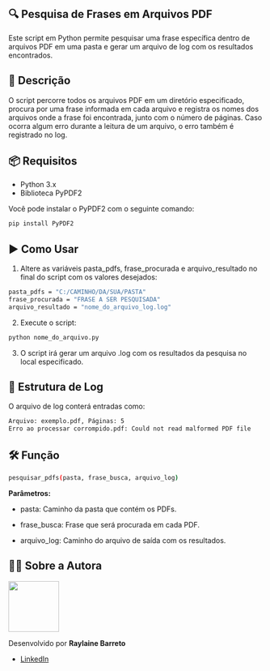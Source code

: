 ## 🔍 Pesquisa de Frases em Arquivos PDF
Este script em Python permite pesquisar uma frase específica dentro de arquivos PDF em uma pasta e gerar um arquivo de log com os resultados encontrados.

## 📄 Descrição
O script percorre todos os arquivos PDF em um diretório especificado, procura por uma frase informada em cada arquivo e registra os nomes dos arquivos onde a frase foi encontrada, junto com o número de páginas. Caso ocorra algum erro durante a leitura de um arquivo, o erro também é registrado no log.

## 📦 Requisitos
* Python 3.x
* Biblioteca PyPDF2

Você pode instalar o PyPDF2 com o seguinte comando:

```bash
pip install PyPDF2
```

## ▶️ Como Usar

1. Altere as variáveis pasta_pdfs, frase_procurada e arquivo_resultado no final do script com os valores desejados:

```bash
pasta_pdfs = "C:/CAMINHO/DA/SUA/PASTA"
frase_procurada = "FRASE A SER PESQUISADA"
arquivo_resultado = "nome_do_arquivo_log.log"
```

2. Execute o script:

```bash
python nome_do_arquivo.py
```

3. O script irá gerar um arquivo .log com os resultados da pesquisa no local especificado.

## 📂 Estrutura de Log

O arquivo de log conterá entradas como:

```bash
Arquivo: exemplo.pdf, Páginas: 5
Erro ao processar corrompido.pdf: Could not read malformed PDF file
```

## 🛠️ Função

```bash
pesquisar_pdfs(pasta, frase_busca, arquivo_log)
```

**Parâmetros:**

* pasta: Caminho da pasta que contém os PDFs.

* frase_busca: Frase que será procurada em cada PDF.

* arquivo_log: Caminho do arquivo de saída com os resultados.

## 👩‍💻 Sobre a Autora

<img src="https://avatars.githubusercontent.com/u/180755020?v=4" height="100"/>

Desenvolvido por **Raylaine Barreto** 

- [LinkedIn](https://www.linkedin.com/in/raylaine-barreto)

